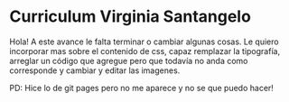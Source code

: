 # Curriculum Virginia Santangelo
Hola! A este avance le falta terminar o cambiar algunas cosas. Le quiero incorporar mas sobre el contenido de css, capaz remplazar la tipografía, arreglar un código que agregue pero que todavía no anda como corresponde y cambiar y editar las imagenes.

PD: Hice lo de git pages pero no me aparece y no se que puedo hacer!
